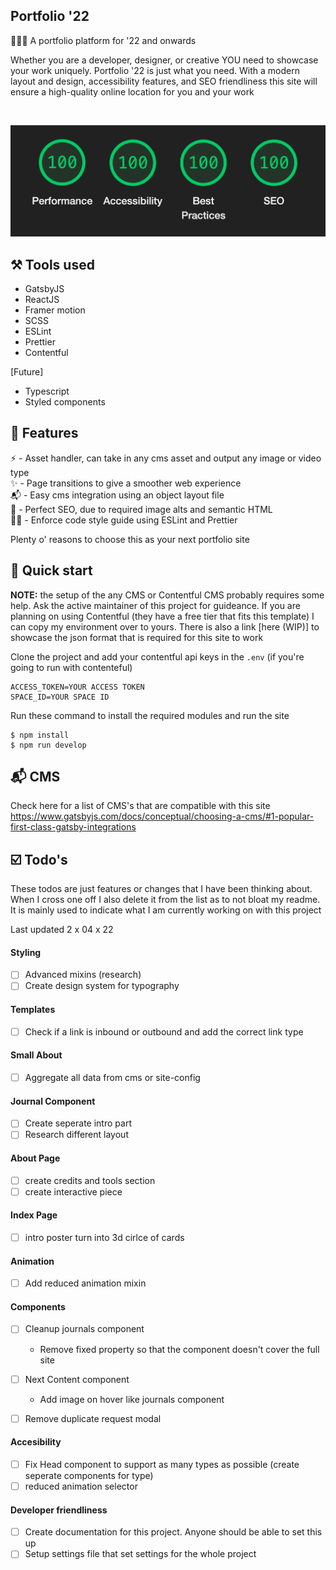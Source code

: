 ## Portfolio '22

🧑🏽‍🎨  A portfolio platform for '22 and onwards

Whether you are a developer, designer, or creative YOU need to showcase your work uniquely. Portfolio '22 is just what you need. With a modern layout and design, accessibility features, and SEO friendliness this site will ensure a high-quality online location for you and your work

<br>

![lighthouse stats](./lighthouse.png)

## ⚒ Tools used

- GatsbyJS <br>
- ReactJS <br>
- Framer motion <br>
- SCSS <br>
- ESLint <br>
- Prettier <br>
- Contentful <br>

[Future]
- Typescript <br>
- Styled components <br>

## 🦶 Features

⚡️ - Asset handler, can take in any cms asset and output any image or video type <br>
✨ - Page transitions to give a smoother web experience <br>
📬 - Easy cms integration using an object layout file <br>
👀 - Perfect SEO, due to required image alts and semantic HTML <br>
👮‍♂️ - Enforce code style guide using ESLint and Prettier <br>

Plenty o' reasons to choose this as your next portfolio site

## 🚀 Quick start

<b>NOTE:</b> the setup of the any CMS or Contentful CMS probably requires some help. Ask the active maintainer of this project for guideance. If you are planning on using Contentful (they have a free tier that fits this template) I can copy my environment over to yours.
There is also a link [here (WIP)] to showcase the json format that is required for this site to work

Clone the project and add your contentful api keys in the `.env` (if you're going to run with contenteful)

```
ACCESS_TOKEN=YOUR ACCESS TOKEN
SPACE_ID=YOUR SPACE ID
```

Run these command to install the required modules and run the site

```
$ npm install
$ npm run develop
```

## 📬 CMS

Check here for a list of CMS's that are compatible with this site
https://www.gatsbyjs.com/docs/conceptual/choosing-a-cms/#1-popular-first-class-gatsby-integrations

## ☑️ Todo's

These todos are just features or changes that I have been thinking about. When I cross one off I also delete it from the list as to not bloat my readme. It is mainly used to indicate what I am currently working on with this project

Last updated 2 x 04 x 22

#### Styling
- [ ] Advanced mixins (research)
- [ ] Create design system for typography

#### Templates
- [ ] Check if a link is inbound or outbound and add the correct link type

#### Small About
- [ ] Aggregate all data from cms or site-config

#### Journal Component
- [ ] Create seperate intro part
- [ ] Research different layout

#### About Page
- [ ] create credits and tools section
- [ ] create interactive piece

#### Index Page
- [ ] intro poster turn into 3d cirlce of cards

#### Animation
- [ ] Add reduced animation mixin

#### Components
- [ ] Cleanup journals component
  - Remove fixed property so that the component doesn't cover the full site

- [ ] Next Content component
    - Add image on hover like journals component

- [ ] Remove duplicate request modal

#### Accesibility
- [ ] Fix Head component to support as many types as possible (create seperate components for type)
- [ ] reduced animation selector

#### Developer friendliness
- [ ] Create documentation for this project. Anyone should be able to set this up
- [ ] Setup settings file that set settings for the whole project

